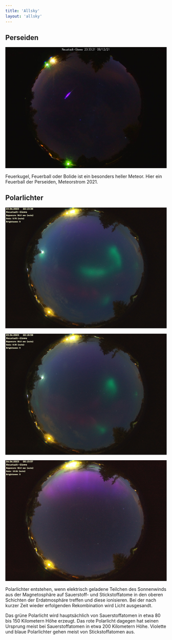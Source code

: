 ```yaml
---
title: 'Allsky'
layout: 'allsky'
---
```


## Perseiden

![Perseiden 2021](bolid-der-perseiden-2021.jpg 'Perseiden 2021')

Feuerkugel, Feuerball oder Bolide ist ein besonders heller Meteor. Hier ein Feuerball der Perseiden, Meteorstrom 2021.

## Polarlichter

![Polarlichter](polarlichter-1.jpeg 'Polarlichter')

![Polarlichter](polarlichter-2.jpeg 'Polarlichter')

![Polarlichter](polarlichter-3.jpeg 'Polarlichter')

Polarlichter entstehen, wenn elektrisch geladene Teilchen des Sonnenwinds aus der Magnetosphäre auf Sauerstoff- und Stickstoffatome in den oberen Schichten der Erdatmosphäre treffen und diese ionisieren. Bei der nach kurzer Zeit wieder erfolgenden Rekombination wird Licht ausgesandt.

Das grüne Polarlicht wird hauptsächlich von Sauerstoffatomen in etwa 80 bis 150 Kilometern Höhe erzeugt. Das rote Polarlicht dagegen hat seinen Ursprung meist bei Sauerstoffatomen in etwa 200 Kilometern Höhe. Violette und blaue Polarlichter gehen meist von Stickstoffatomen aus.
